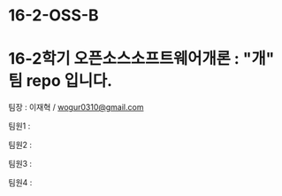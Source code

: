 # 16-2-OSS-B

# 16-2학기 오픈소스소프트웨어개론 : "개" 팀 repo 입니다.

팀장 : 이재혁 / wogur0310@gmail.com

팀원1 :

팀원2 :

팀원3 :

팀원4 :
